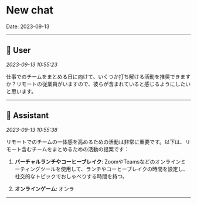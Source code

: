 # New chat

Date: 2023-09-13

---

## 👤 User
*2023-09-13 10:55:23*

仕事でのチームをまとめる日に向けて、いくつか打ち解ける活動を推奨できますか？リモートの従業員がいますので、彼らが含まれていると感じるようにしたいと思います。

---

## 🤖 Assistant
*2023-09-13 10:55:38*

リモートでのチームの一体感を高めるための活動は非常に重要です。以下は、リモート含むチームをまとめるための活動の提案です：

1. **バーチャルランチやコーヒーブレイク**: ZoomやTeamsなどのオンラインミーティングツールを使用して、ランチやコーヒーブレイクの時間を設定し、社交的なトピックでおしゃべりする時間を持つ。

2. **オンラインゲーム**: オンラ

---
